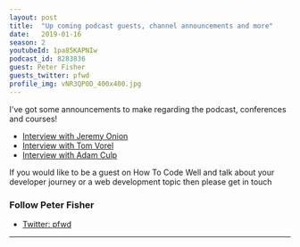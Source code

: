 ```yaml
---
layout: post
title:  "Up coming podcast guests, channel announcements and more"
date:   2019-01-16
season: 2
youtubeId: 1pa85KAPNIw
podcast_id: 8283836
guest: Peter Fisher
guests_twitter: pfwd
profile_img: vNR3QP0D_400x400.jpg
---
```

I've got some announcements to make regarding the podcast, conferences and courses!

- [Interview with Jeremy Onion](/_season-2/)
- [Interview with Tom Vorel](/season-2/04-from-self-taught-coder-to-react-developer-tom-vorel-interview)
- [Interview with Adam Culp](/season-2/05-sunshine-php-conference-beach-casts-public-speaking-adam-culp-interview)

If you would like to be a guest on How To Code Well and talk about your developer journey or a web development topic then please get in touch
### Follow Peter Fisher
- [Twitter: pfwd](https://twitter.com/pfwd)

-------------------------------
